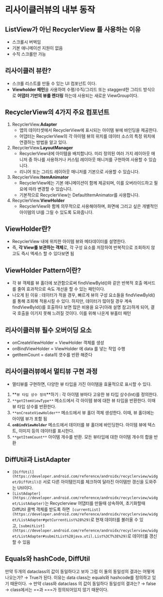 # 리사이클러뷰의 내부 동작

## ListView가 아닌 RecyclerView 를 사용하는 이유
- 스크롤시 버벅임
- 기본 애니메이션 지원이 없음
- 수직 스크롤만 가능

## 리사이클러 뷰란?
- 스크롤 리스트를 만들 수 있는 UI 컴포넌트 이다.
- **Viewholder 패턴**을 사용하여 수평/수직/그리드 또는 staggerd한 그리드 방식으로 **어댑터 기반의 뷰를 렌더링** 하는데 사용되는 새로운 ViewGroup이다.

## RecyclerView의 4가지 주요 컴포넌트
1. RecyclerView.**Adapter** 
    - 앱의 데이터셋에서 RecyclerView에 표시되는 아이템 뷰에 바인딩을 제공한다. 
    - 어댑터는 RecyclerView의 각 아이템 뷰의 위치를 데이터 소스의 특정 위치에 연결하는 방법을 알고 있다.
2. RecyclerView.**LayoutManager**
    - RecyclerView내에 아이템을 배치합니다. 미리 정의된 여러 가지 레이아웃 매니저 중 하나를 사용하거나 커스텀 레이아웃 매니저를 구현하여 사용할 수 있습니다. 
    - 리니어 또는 그리드 레이아웃 매니저를 기본으로 사용할 수 있습니다.
3. RecyclerView.**ItemAnimator**
    - RecyclerView에는 기본 애니메이션이 함께 제공되며, 이를 오버라이드하고 필요에 따라 변경할 수 있습니다. 
    - 기본적으로 RecyclerView는 DefaultItemAnimator를 사용합니다.
4. RecyclerView.**ViewHolder** 
    - RecyclerView와 함께 의무적으로 사용해야하며, 화면에 그리고 싶은 개별적인 아이템의 UI를 그릴 수 있도록 도와줍니다.

## ViewHolder란?
- RecyclerView 내에 위치한 아이템 뷰와 메타데이터를 설명한다.
- 즉, **각 View를 보관하는 객체**로, 각 구성 요소를 저장하여 반복적으로 조회하지 않고도 즉시 엑세스 할 수 있다보면 됨

## ViewHolder Pattern이란?
- 각 뷰 객체를 뷰 홀더에 보관함으로써 findViewById()와 같은 반복적 호출 메서드를 줄여 효과적으로 속도 개선을 할 수 있는 패턴이다.
- 나오게 된 이유 : 데이터가 적을 경우, 빠르게 뷰의 구성 요소들을 findViewById()를 통해 조회해 적용시킬 수 있다. 하지만, 데이터가 많아질 경우 계속 findViewById()를 호출하다 보면 많은 비용을 요구(아래 설명 참고)하게 되어, 결국 호출을 이기지 못해 느려질 것이다.
이를 위해 나온게 뷰홀터 패턴

## 리사이클러뷰 필수 오버이딩 요소
- onCreateViewHolder = ViewHolder 객체를 생성
- onBindViewHolder = ViewHolder 에 data 를 넣는 작업 수행
- getItemCount = data의 갯수를 반환 해준다

## 리사이클러뷰에서 멀티뷰 구현 과정
- 멀티뷰를 구현하면, 다양한 뷰 타입을 가진 아이템을 효율적으로 표시할 수 있다.
1. **`뷰 타입 상수 정의`**하기 : 각 아이템 뷰마다 고유한 뷰 타입 상수(Int)를 정의한다. 
2. `**getItemViewType**` 메소드에서 각 아이템 뷰에 대한 뷰 타입을 반환한다. 이때 뷰 타입 상수를 반환한다.
3. `**onCreateViewHolder**` 메소드에서 뷰 홀더 객체 생성한다. 이때, 뷰 홀더에는 아이템 뷰가 포함 됨
4. **`onBindViewHolder`** 메소드에서 데이터를 뷰 홀더에 바인딩한다. 아이템 뷰에 텍스트, 이미지 등의 데이터를 표시한다.
5. `**getItemCount**` 아이템 개수를 반환. 모든 뷰타입에 대한 아이템 개수의 합을 반환

## DiffUtil과 ListAdapter
- `[DiffUtil](https://developer.android.com/reference/androidx/recyclerview/widget/DiffUtil)은` 서로 다른 아이템인지를 체크하여 달라진 아이템만 갱신을 도와주는 Util이다.
- `[ListAdapter](https://developer.android.com/reference/androidx/recyclerview/widget/ListAdapter)`는 Recyclerview 어댑터를 만들때 상속하여, 초기화할때 DiffUtil 콜백 객체를 받도록 하면  `[currentList](https://developer.android.com/reference/androidx/recyclerview/widget/ListAdapter#getCurrentList%28%29)`로 현재 데이터를 불러올 수 있고, `[submitList](https://developer.android.com/reference/androidx/recyclerview/widget/ListAdapter#submitList%28java.util.List%3CT%3E%29)`로 데이터를 갱신할 수 있음

## Equals와 hashCode, DiffUtil
만약 두개의 dataclass의 값이 동일하다고 보자 그럼 이 둘의 동일성의 결과는 어떻게 나오는가? → True가 된다. 이유는 data class는 equals와 hashcode를 정의하고 있기 때문이다.
→ 만약 class와 dataclass 의 값이 동일하다 동일성의 결과는? → false → class에서는 ==과 ===가 정의되어있지 않기 때문이다.